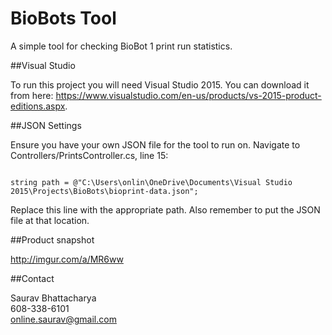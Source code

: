 # BioBots Tool

A simple tool for checking BioBot 1 print run statistics.

##Visual Studio

To run this project you will need Visual Studio 2015. You can download it from here: https://www.visualstudio.com/en-us/products/vs-2015-product-editions.aspx.

##JSON Settings

Ensure you have your own JSON file for the tool to run on. Navigate to Controllers/PrintsController.cs, line 15:

<code>
string path = @"C:\Users\onlin\OneDrive\Documents\Visual Studio 2015\Projects\BioBots\bioprint-data.json";
</code>

Replace this line with the appropriate path. Also remember to put the JSON file at that location.

##Product snapshot

http://imgur.com/a/MR6ww

##Contact

Saurav Bhattacharya </br>
608-338-6101 </br>
online.saurav@gmail.com
